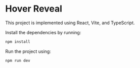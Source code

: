# Hover Reveal

This project is implemented using React, Vite, and TypeScript.

Install the dependencies by running:

```bash
npm install
```

Run the project using:

```bash
npm run dev
```